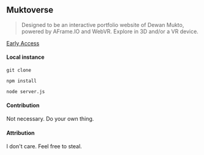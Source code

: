 ## Muktoverse

> Designed to be an interactive portfolio website of Dewan Mukto, powered by AFrame.IO and WebVR. Explore in 3D and/or a VR device.

[Early Access](https://mukto.net/)

#### Local instance
```
git clone 
```
```
npm install
```
```
node server.js
```

#### Contribution

Not necessary. Do your own thing.

#### Attribution

I don't care. Feel free to steal.